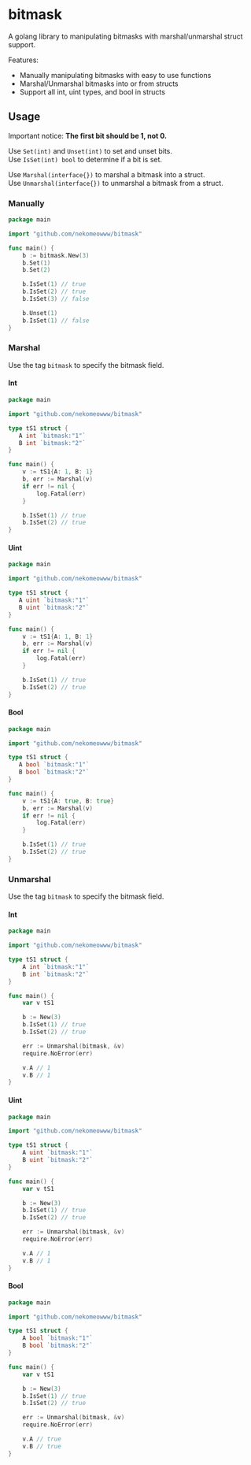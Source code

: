 # bitmask

A golang library to manipulating bitmasks with marshal/unmarshal struct support.

Features:

- Manually manipulating bitmasks with easy to use functions
- Marshal/Unmarshal bitmasks into or from structs
- Support all int, uint types, and bool in structs

## Usage

Important notice: **The first bit should be 1, not 0.**

Use `Set(int)` and `Unset(int)` to set and unset bits.   
Use `IsSet(int) bool` to determine if a bit is set.   
   
Use `Marshal(interface{})` to marshal a bitmask into a struct.   
Use `Unmarshal(interface{})` to unmarshal a bitmask from a struct.

### Manually

```go
package main

import "github.com/nekomeowww/bitmask"

func main() {
    b := bitmask.New(3)
    b.Set(1)
    b.Set(2)

    b.IsSet(1) // true
    b.IsSet(2) // true
    b.IsSet(3) // false

    b.Unset(1)
    b.IsSet(1) // false
}
```

### Marshal

Use the tag `bitmask` to specify the bitmask field.

#### Int

```go
package main

import "github.com/nekomeowww/bitmask"

type tS1 struct {
   A int `bitmask:"1"`
   B int `bitmask:"2"`
}

func main() {
    v := tS1{A: 1, B: 1}
    b, err := Marshal(v)
    if err != nil {
        log.Fatal(err)
    }

    b.IsSet(1) // true
    b.IsSet(2) // true
}
```

#### Uint

```go
package main

import "github.com/nekomeowww/bitmask"

type tS1 struct {
   A uint `bitmask:"1"`
   B uint `bitmask:"2"`
}

func main() {
    v := tS1{A: 1, B: 1}
    b, err := Marshal(v)
    if err != nil {
        log.Fatal(err)
    }

    b.IsSet(1) // true
    b.IsSet(2) // true
}
```

#### Bool

```go
package main

import "github.com/nekomeowww/bitmask"

type tS1 struct {
   A bool `bitmask:"1"`
   B bool `bitmask:"2"`
}

func main() {
    v := tS1{A: true, B: true}
    b, err := Marshal(v)
    if err != nil {
        log.Fatal(err)
    }

    b.IsSet(1) // true
    b.IsSet(2) // true
}
```

### Unmarshal

Use the tag `bitmask` to specify the bitmask field.

#### Int

```go
package main

import "github.com/nekomeowww/bitmask"

type tS1 struct {
    A int `bitmask:"1"`
    B int `bitmask:"2"`
}

func main() {
    var v tS1

    b := New(3)
    b.IsSet(1) // true
    b.IsSet(2) // true

    err := Unmarshal(bitmask, &v)
    require.NoError(err)

    v.A // 1
    v.B // 1
}
```

#### Uint

```go
package main

import "github.com/nekomeowww/bitmask"

type tS1 struct {
    A uint `bitmask:"1"`
    B uint `bitmask:"2"`
}

func main() {
    var v tS1

    b := New(3)
    b.IsSet(1) // true
    b.IsSet(2) // true

    err := Unmarshal(bitmask, &v)
    require.NoError(err)

    v.A // 1
    v.B // 1
}
```

#### Bool

```go
package main

import "github.com/nekomeowww/bitmask"

type tS1 struct {
    A bool `bitmask:"1"`
    B bool `bitmask:"2"`
}

func main() {
    var v tS1

    b := New(3)
    b.IsSet(1) // true
    b.IsSet(2) // true

    err := Unmarshal(bitmask, &v)
    require.NoError(err)

    v.A // true
    v.B // true
}
```

